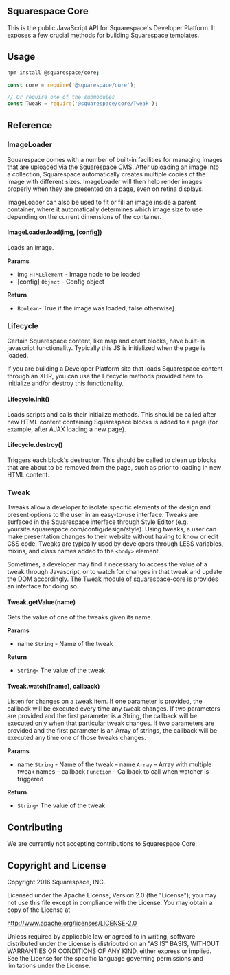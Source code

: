 Squarespace Core
------------------------------

This is the public JavaScript API for Squarespace's Developer Platform. It exposes a few crucial methods for building Squarespace templates.

## Usage

````sh
npm install @squarespace/core;
````

````js
const core = require('@squarespace/core');

// Or require one of the submodules
const Tweak = require('@squarespace/core/Tweak');
````

## Reference

### ImageLoader

Squarespace comes with a number of built-in facilities for managing images that are uploaded via the Squarespace CMS. After uploading an image into a collection, Squarespace automatically creates multiple copies of the image with different sizes. ImageLoader will then help render images properly when they are presented on a page, even on retina displays.

ImageLoader can also be used to fit or fill an image inside ​a parent container, where it automatically determines which image size to use depending on the current dimensions of the container.

#### ImageLoader.load(img, [config])

Loads an image.

**Params**
- img `HTMLElement` - Image node to be loaded
- [config] `Object` - Config object

**Return**
- `Boolean`- True if the image was loaded, false otherwise]

### Lifecycle

Certain Squarespace content, like map and chart blocks, have built-in javascript functionality. Typically this JS is initialized when the page is loaded.

If you are building a Developer Platform site that loads Squarespace content through an XHR, you can use the Lifecycle methods provided here to initialize and/or destroy this functionality.

#### Lifecycle.init()

Loads scripts and calls their initialize methods. This should be called after new HTML content containing Squarespace blocks is added to a page (for example, after AJAX loading a new page).

#### Lifecycle.destroy()

Triggers each block's destructor. This should be called to clean up blocks that are about to be removed from the page, such as prior to loading in new HTML content.

### Tweak

Tweaks allow a developer to isolate specific elements of the design and present options to the user in an easy-to-use interface. Tweaks are surfaced in the Squarespace interface through Style Editor (e.g. yoursite.squarespace.com/config/design/style). Using tweaks, a user can make presentation changes to their website without having to know or edit CSS code. Tweaks are typically used by developers through LESS variables, mixins, and class names added to the `<body>` element.

Sometimes, a developer may find it necessary to access the value of a tweak through Javascript, or to watch for changes in that tweak and update the DOM accordingly. The Tweak module of squarespace-core is provides an interface for doing so.

#### Tweak.getValue(name)

Gets the value of one of the tweaks given its name.

**Params**
- name `String` - Name of the tweak

**Return**
- `String`- The value of the tweak

#### Tweak.watch([name], callback)

Listen for changes on a tweak item. If one parameter is provided, the callback will be executed every time any tweak changes. If two parameters are provided and the first parameter is a String, the callback will be executed only when that particular tweak changes. If two parameters are provided and the first parameter is an Array of strings, the callback will be executed any time one of those tweaks changes.

**Params**
- name `String` - Name of the tweak
– name `Array` – Array with multiple tweak names
– callback `Function` - Callback to call when watcher is triggered

**Return**
- `String`- The value of the tweak

## Contributing
We are currently not accepting contributions to Squarespace Core.

## Copyright and License

Copyright 2016 Squarespace, INC.

Licensed under the Apache License, Version 2.0 (the "License");
you may not use this file except in compliance with the License.
You may obtain a copy of the License at

   http://www.apache.org/licenses/LICENSE-2.0

Unless required by applicable law or agreed to in writing, software
distributed under the License is distributed on an "AS IS" BASIS,
WITHOUT WARRANTIES OR CONDITIONS OF ANY KIND, either express or implied.
See the License for the specific language governing permissions and
limitations under the License.
